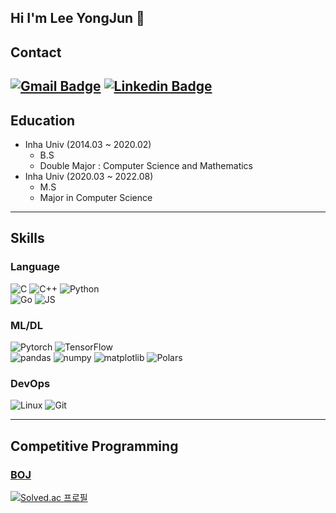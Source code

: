 ## Hi I'm Lee YongJun 👋

## Contact
[![Gmail Badge](https://img.shields.io/badge/Gmail-d14836?style=for-the-badge&logo=Gmail&logoColor=white&link=mailto:jqueen.astro@gmail.com)](mailto:jqueen.astro@gmail.com)
[![Linkedin Badge](https://img.shields.io/badge/-LinkedIn-blue?style=for-the-badge&logo=Linkedin&logoColor=white&link=https://www.linkedin.com/in//)](https://www.linkedin.com/in//)
---
## Education 
- Inha Univ (2014.03 ~ 2020.02)
  - B.S   
  - Double Major : Computer Science and Mathematics
- Inha Univ  (2020.03 ~ 2022.08)
  - M.S
  - Major in Computer Science

---
## Skills

### Language
![C](https://img.shields.io/badge/C-A8B9CC?style=for-the-badge&logo=C%2B%2B&logoColor=white)
![C++](https://img.shields.io/badge/C++-00599C?style=for-the-badge&logo=C%2B%2B&logoColor=white)
![Python](https://img.shields.io/badge/Python-3766AB?style=for-the-badge&logo=Python&logoColor=white)  
![Go](https://img.shields.io/badge/Go-00ADD8?style=for-the-badge&logo=Go&logoColor=white)
![JS](https://img.shields.io/badge/JavaScript-F7DF1E?style=for-the-badge&logo=JavaScript&logoColor=white)


### ML/DL
![Pytorch](https://img.shields.io/badge/Pytorch-EE4C2C?style=for-the-badge&logo=Pytorch&logoColor=white)
![TensorFlow](https://img.shields.io/badge/Tensorflow-FF6F00?style=for-the-badge&logo=Tensorflow&logoColor=white)  
![pandas](https://img.shields.io/badge/pandas-150458?style=for-the-badge&logo=pandas&logoColor=white)
![numpy](https://img.shields.io/badge/numpy-13243?style=for-the-badge&logo=numpy&logoColor=white)
![matplotlib](https://img.shields.io/badge/matplotlib-008FC7?style=for-the-badge)
![Polars](https://img.shields.io/badge/Polars-CD792C?style=for-the-badge&logo=Polars&logoColor=white)

### DevOps
![Linux](https://img.shields.io/badge/Linux-FCC624?style=for-the-badge&logo=linux&logoColor=black)
![Git](https://img.shields.io/badge/git-F05032?style=for-the-badge&logo=git&logoColor=white)

---
## Competitive Programming

### [BOJ](https://www.acmicpc.net/)
[![Solved.ac
프로필](http://mazassumnida.wtf/api/v2/generate_badge?boj=lyj4032)](https://solved.ac/lyj4032)

